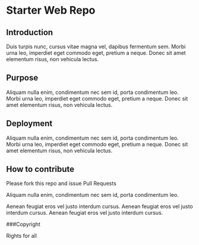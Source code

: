# Starter Web Repo

## Introduction

Duis turpis nunc, cursus vitae magna vel, dapibus fermentum sem.
Morbi urna leo, imperdiet eget commodo eget, pretium a neque. Donec sit amet elementum risus, non vehicula lectus. 

## Purpose

Aliquam nulla enim, condimentum nec sem id, porta condimentum leo.
Morbi urna leo, imperdiet eget commodo eget, pretium a neque. Donec sit amet elementum risus, non vehicula lectus. 

## Deployment

Aliquam nulla enim, condimentum nec sem id, porta condimentum leo.
Morbi urna leo, imperdiet eget commodo eget, pretium a neque. Donec sit amet elementum risus, non vehicula lectus. 

## How to contribute

Please fork this repo and issue Pull Requests

Aliquam nulla enim, condimentum nec sem id, porta condimentum leo.

Aenean feugiat eros vel justo interdum cursus. 
Aenean feugiat eros vel justo interdum cursus. 
Aenean feugiat eros vel justo interdum cursus. 

###Copyright

Rights for all